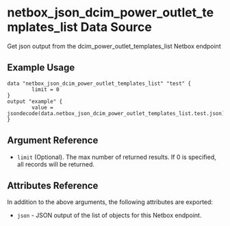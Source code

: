 # netbox\_json\_dcim\_power\_outlet\_templates\_list Data Source

Get json output from the dcim_power_outlet_templates_list Netbox endpoint

## Example Usage

```hcl
data "netbox_json_dcim_power_outlet_templates_list" "test" {
        limit = 0
}
output "example" {
        value = jsondecode(data.netbox_json_dcim_power_outlet_templates_list.test.json)
}
```

## Argument Reference

* ``limit`` (Optional). The max number of returned results. If 0 is specified, all records will be returned.

## Attributes Reference

In addition to the above arguments, the following attributes are exported:
* ``json`` - JSON output of the list of objects for this Netbox endpoint.

